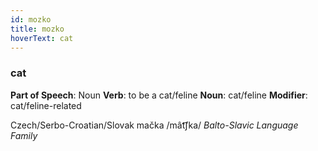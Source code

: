 ```yaml
---
id: mozko
title: mozko
hoverText: cat
---
```


### cat

**Part of Speech**: Noun
**Verb**: to be a cat/feline
**Noun**: cat/feline
**Modifier**: cat/feline-related

Czech/Serbo-Croatian/Slovak mačka /mât͡ʃka/
*Balto-Slavic Language Family*